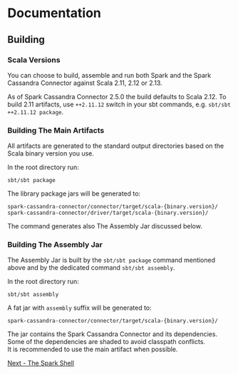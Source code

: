 # Documentation

## Building

### Scala Versions
You can choose to build, assemble and run both Spark and the Spark Cassandra Connector against Scala 2.11, 2.12 or 2.13.

As of Spark Cassandra Connector 2.5.0 the build defaults to Scala 2.12. To build 2.11 artifacts, use `++2.11.12` switch 
in your sbt commands, e.g. `sbt/sbt ++2.11.12 package`.

### Building The Main Artifacts

All artifacts are generated to the standard output directories based on the Scala binary version you use.

In the root directory run:

    sbt/sbt package

The library package jars will be generated to:

    spark-cassandra-connector/connector/target/scala-{binary.version}/
    spark-cassandra-connector/driver/target/scala-{binary.version}/

The command generates also The Assembly Jar discussed below.

### Building The Assembly Jar

The Assembly Jar is built by the `sbt/sbt package` command mentioned above and by the dedicated 
command `sbt/sbt assembly`.

In the root directory run:

    sbt/sbt assembly

A fat jar with `assembly` suffix will be generated to:

    spark-cassandra-connector/connector/target/scala-{binary.version}/

The jar contains the Spark Cassandra Connector and its dependencies. Some of the dependencies are shaded to avoid 
classpath conflicts.  
It is recommended to use the main artifact when possible.

[Next - The Spark Shell](13_spark_shell.md)    
